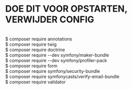 # DOE DIT VOOR OPSTARTEN, VERWIJDER CONFIG
<BR>
$ composer require annotations <BR>
$ composer require twig <BR>
$ composer require doctrine <BR>
$ composer require --dev symfony/maker-bundle <BR>
$ composer require --dev symfony/profiler-pack <BR>
$ composer require form <BR>
$ composer require symfony/security-bundle <BR>
$ composer require symfonycasts/verify-email-bundle <BR>
$ composer require validator <BR>
